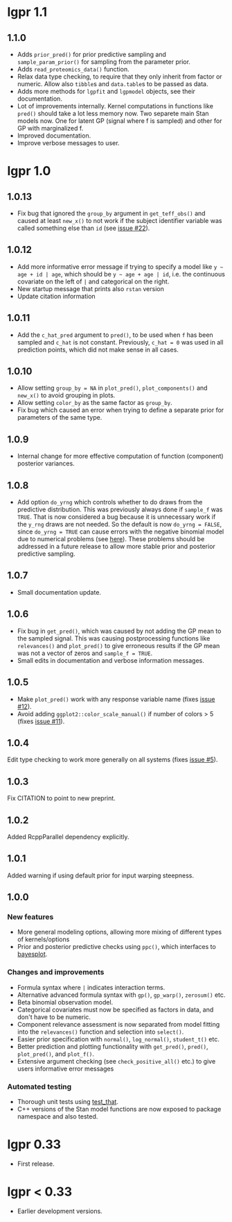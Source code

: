 # lgpr 1.1

## 1.1.0
  * Adds `prior_pred()` for prior predictive sampling and `sample_param_prior()` for sampling from the parameter prior.
  * Adds `read_proteomics_data()` function.
  * Relax data type checking, to require that they only inherit from factor
  or numeric. Allow also `tibble`s and `data.table`s to be passed as data.
  * Adds more methods for `lgpfit` and `lgpmodel` objects, see their
  documentation.
  * Lot of improvements internally. Kernel computations
  in functions like `pred()` should take a lot less memory now. Two separete
  main Stan models now. One for latent GP (signal where f is sampled) and other for GP with marginalized f.
  * Improved documentation.
  * Improve verbose messages to user.
  
# lgpr 1.0

## 1.0.13
  * Fix bug that ignored the `group_by` argument in `get_teff_obs()` and
  caused at least `new_x()` to not work if the subject identifier variable
  was called something else than `id` (see [issue #22](https://github.com/jtimonen/lgpr/issues/22)).
  
## 1.0.12
  * Add more informative error message if trying to specify a model like
  `y ~ age + id | age`, which should be `y ~ age + age | id`, i.e. the
  continuous covariate on the left of `|` and categorical on the right.
  * New startup message that prints also `rstan` version
  * Update citation information
  
## 1.0.11
  * Add the `c_hat_pred` argument to `pred()`, to be used when `f` has been
  sampled and `c_hat` is not constant. Previously, `c_hat = 0` was used in
  all prediction points, which did not make sense in all cases.
  
## 1.0.10
  * Allow setting `group_by = NA` in `plot_pred()`,
  `plot_components()` and `new_x()` to avoid grouping in plots.
  * Allow setting `color_by` as the same factor as `group_by`.
  * Fix bug which caused an error when trying to define a separate prior
  for parameters of the same type.
    
## 1.0.9
  * Internal change for more effective computation of function (component)
    posterior variances.
  
## 1.0.8
  * Add option `do_yrng` which controls whether to do draws from the
  predictive distribution. This was previously always done if `sample_f`
  was `TRUE`. That is now considered a bug because it is unnecessary work if
  the `y_rng` draws are not needed. So the default is now `do_yrng = FALSE`,
  since `do_yrng = TRUE` can cause errors with the negative binomial model due
  to numerical problems (see [here](https://discourse.mc-stan.org/t/numerical-stability-of-gps-with-negative-binomial-likelihood/19343/5)). These problems should be addressed in a future
  release to allow more stable prior and posterior predictive sampling.
  
## 1.0.7
  * Small documentation update.
  
## 1.0.6
 * Fix bug in `get_pred()`, which was caused by not adding the GP mean to
 the sampled signal. This was causing postprocessing functions like
 `relevances()` and `plot_pred()` to give
 erroneous results if the GP mean was not a vector of zeros and 
 `sample_f = TRUE`.
 * Small edits in documentation and verbose information messages.
 
## 1.0.5
 * Make `plot_pred()` work with any response variable name (fixes 
 [issue #12](https://github.com/jtimonen/lgpr/issues/12)).
 * Avoid adding `ggplot2::color_scale_manual()` if number of colors > 5 
 (fixes [issue #11](https://github.com/jtimonen/lgpr/issues/11)).
 
## 1.0.4
Edit type checking to work more generally on all systems (fixes [issue #5](https://github.com/jtimonen/lgpr/issues/5)).

## 1.0.3
Fix CITATION to point to new preprint.

## 1.0.2
Added RcppParallel dependency explicitly.

## 1.0.1
Added warning if using default prior for input warping steepness.

## 1.0.0

### New features

* More general modeling options, allowing more mixing of different
  types of kernels/options
* Prior and posterior predictive checks using `ppc()`, which interfaces to
  [bayesplot](http://mc-stan.org/bayesplot/).

### Changes and improvements
* Formula syntax where `|` indicates interaction terms.
* Alternative advanced formula syntax with `gp()`, `gp_warp()`, `zerosum()` etc.
* Beta binomial observation model.
* Categorical covariates must now be specified as factors in data, and don't 
have to be numeric.
* Component relevance assessment is now separated from model fitting into the `relevances()` function and selection into `select()`.
* Easier prior specification with `normal()`, `log_normal()`, `student_t()` etc.
* Better prediction and plotting functionality with `get_pred()`, `pred()`, `plot_pred()`, and `plot_f()`.
* Extensive argument checking (see `check_positive_all()` etc.) to give
  users informative error messages

### Automated testing
* Thorough unit tests using [test_that](https://testthat.r-lib.org/).
* C++ versions of the Stan model functions are
  now exposed to package namespace and also tested.

# lgpr 0.33

* First release.

# lgpr < 0.33

* Earlier development versions.
